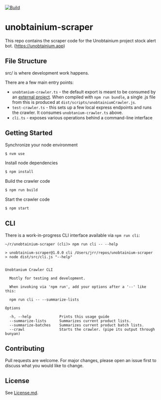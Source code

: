 [![Build](https://github.com/not-tacos/unobtainium-scraper/actions/workflows/build.yml/badge.svg)](https://github.com/not-tacos/unobtainium-scraper/actions/workflows/build.yml)

# unobtainium-scraper

This repo contains the scraper code for the Unobtainium project stock alert bot. (https://unobtainium.app)

## File Structure

src/ is where development work happens.

There are a few main entry points:

- `unobtanium-crawler.ts` - the default export is meant to be consumed by an [external project](https://github.com/BCDel89/unobtainium-nodejs-scraper). When compiled with `npm run bundle`, a single .js file from this is produced at `dist/scripts/unobtainiumCrawler.js`.
- `test-crawler.ts` - this sets up a few local express endpoints and runs the crawler. It consumes `unobtanium-crawler.ts` above.
- `cli.ts` - exposes various operations behind a command-line interface

## Getting Started

Synchronize your node environment

```bash
$ nvm use
```

Install node dependencies

```bash
$ npm install
```

Build the crawler code

```bash
$ npm run build
```

Start the crawler code

```bash
$ npm start
```

## CLI

There is a work-in-progress CLI interface available via `npm run cli`:

```
~/r/unobtainium-scraper (cli)> npm run cli -- --help

> unobtainium-scraper@1.0.0 cli /Users/jrr/repos/unobtainium-scraper
> node dist/src/cli.js "--help"


Unobtanium Crawler CLI

  Mostly for testing and development.

  When invoking via 'npm run', add your options after a '--' like this:

  npm run cli -- --summarize-lists

Options

  -h, --help             Prints this usage guide
  --summarize-lists      Summarizes current product lists.
  --summarize-batches    Summarizes current product batch lists.
  --crawl                Starts the crawler. (pipe its output through bunyan)

```

## Contributing

Pull requests are welcome. For major changes, please open an issue first to discuss what you would like to change.

## License

See [License.md].

[license.md]: https://github.com/not-tacos/unobtainium-scraper/blob/main/LICENSE
